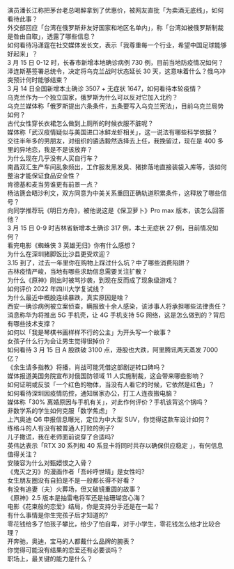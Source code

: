 演员潘长江称把茅台老总喝醉拿到了优惠价，被网友直批「为卖酒无底线」，如何看待此事？  
外交部回应「台湾在俄罗斯非友好国家和地区名单内」，称「台湾如被俄罗斯制裁是咎由自取」，透露了哪些信息？  
如何看待冯潇霆在社交媒体发长文，表示「我尊重每一个行业，希望中国足球能够好起来」？  
3 月 15 日 0-12 时，长春市新增本地确诊病例 730 例，目前当地防疫情况如何？  
泽连斯基签署总统令，决定将乌克兰战时状态延长 30 天，这意味着什么？俄乌冲突预计何时能够结束？  
3 月 14 日全国新增本土确诊 3507 + 无症状 1647，如何看待本轮疫情？  
乌克兰作为一个独立国家，俄罗斯为什么可以反对它加入北约？  
乌克兰媒体称「俄罗斯提出六条条件，五条要写入乌克兰宪法」，目前乌克兰局势如何？  
古代女性穿长衣裙怎么做到上厕所的时候衣服不脏呢？  
媒体称「武汉疫情疑似与美国进口冰鲜龙虾相关」，这一说法有哪些科学依据？  
交往半年多的男朋友，对组织的遴选毅然选择去上任，我挽留过，现在是 400 多里的异地恋，我是不是该放弃？  
为什么现在几乎没有人买自行车？  
南昌双汇生产车间乱象频出，工作服发黑发臭、猪排落地直接装袋入库等，该如何整治才能保证食品安全性？  
肯德基和麦当劳谁更有前景一点？  
杨洁篪会晤沙利文，双方同意为中美关系重回正确轨道积累条件，这释放了哪些信号？  
向同学推荐玩《明日方舟》，被他说这是《保卫萝卜》Pro max 版本，该怎么回答他？  
3 月 15 日 0-9 时吉林省新增本土确诊 317 例，本土无症状 27 例，目前情况如何？  
看完电影《蜘蛛侠 3 英雄无归》你有什么感想？  
为什么在深圳猪脚饭比沙县更受欢迎？  
3.15 到了，过去一年里你在购物上踩过什么坑？中了哪些消费陷阱？  
吉林疫情严峻，当地有哪些求助信息需要关注扩散？  
为什么《原神》刚出时被骂抄袭，到现在反而成了现象级游戏？  
如何评价 2022 年四川大学复试线？  
为什么最近中概股连续暴跌，真实原因是啥？  
西安一确诊病例被立案侦查，瞒报致十余人感染，该涉事人将承担哪些法律责任？  
消息称华为将推出 5G 手机壳，让 4G 手机支持 5G 网络，这是怎么做到的？背后有哪些技术支撑？  
如何以「我是琴棋书画样样不行的公主」为开头写一个故事？  
女孩子什么行为会让男生觉得很掉价？  
如何看待 3 月 15 日 A 股跌破 3100 点，港股也大跌，阿里腾讯两天蒸发 7000 亿？  
《余生请多指教》将播，肖战可能凭借这部剧逆转口碑吗？  
媒体报道美国务院宣布对俄国防领域 11 人实施制裁，这会带来哪些影响？  
如何证明或反驳「一个红色的物体，当没有人看它的时候，它依然是红色」？  
如何看待深圳因疫情防控，通知居家办公，打工人连夜搬电脑？  
媒体称「30% 离婚原因与手机有关」，对此作何评价？手机该背这个锅吗？  
非数学系的学生如何克服「数学焦虑」？  
上汽奥迪 Q6 申报信息曝光，定位为中大型 SUV，你觉得这款车设计如何？  
练格斗的人有没有被普通人打败的例子?  
儿子撒谎，我在老师面前说穿了合适吗?  
英伟达表示「RTX 30 系列和 40 系显卡将同时共存以确保供应稳定 」，有何信息值得关注？  
安陵容为什么对甄嬛恨之入骨？  
《鬼灭之刃》的漫画作者「吾峠呼世晴」是女性吗?  
女生朋友圈没有自拍是不是一般都长得不好看？  
有没有追妻（夫）火葬场，但又破镜重圆的故事？  
《原神》2.5 版本是抽雷电将军还是抽珊瑚宫心海？  
电影《花束般的恋爱》结局，你是支持分手还是在一起？  
有什么事情是你生完孩子后才知道的?  
零花钱给多了怕孩子攀比，给少了怕自卑，对于小学生，零花钱怎么给才比较合理？  
开奔驰，奥迪，宝马的人都戴什么品牌的腕表？  
你觉得可能没有结果的恋爱还有必要谈吗？  
职场上，最关键的能力是什么？  
